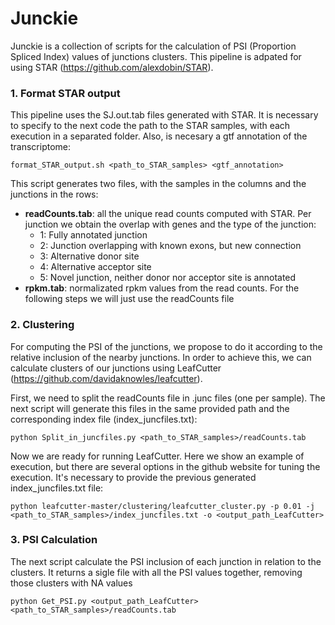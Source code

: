 # Junckie

Junckie is a collection of scripts for the calculation of PSI (Proportion Spliced Index) values of junctions clusters. This pipeline is adpated for using STAR (https://github.com/alexdobin/STAR).

### 1. Format STAR output

This pipeline uses the SJ.out.tab files generated with STAR. It is necessary to specify to the next code the path to the STAR samples, with each execution in a separated folder. Also, is necesary a gtf annotation of the transcriptome:

```
format_STAR_output.sh <path_to_STAR_samples> <gtf_annotation>
```
This script generates two files, with the samples in the columns and the junctions in the rows:
- **readCounts.tab**: all the unique read counts computed with STAR. Per junction we obtain the overlap with genes and the type of the junction:
  - 1: Fully annotated junction
  - 2: Junction overlapping with known exons, but new connection
  - 3: Alternative donor site
  - 4: Alternative acceptor site
  - 5: Novel junction, neither donor nor acceptor site is annotated
- **rpkm.tab**: normalizated rpkm values from the read counts. For the following steps we will just use the readCounts file

### 2. Clustering

For computing the PSI of the junctions, we propose to do it according to the relative inclusion of the nearby junctions. In order to achieve this, we can calculate clusters of our junctions using LeafCutter (https://github.com/davidaknowles/leafcutter).

First, we need to split the readCounts file in .junc files (one per sample). The next script will generate this files in the same provided path and the corresponding index file (index_juncfiles.txt):

```
python Split_in_juncfiles.py <path_to_STAR_samples>/readCounts.tab
```

Now we are ready for running LeafCutter. Here we show an example of execution, but there are several options in the github website for tuning the execution. It's necessary to provide the previous generated index_juncfiles.txt file:

```
python leafcutter-master/clustering/leafcutter_cluster.py -p 0.01 -j <path_to_STAR_samples>/index_juncfiles.txt -o <output_path_LeafCutter>
```

### 3. PSI Calculation

The next script calculate the PSI inclusion of each junction in relation to the clusters. It returns a sigle file with all the PSI values together, removing those clusters with NA values

```
python Get_PSI.py <output_path_LeafCutter> <path_to_STAR_samples>/readCounts.tab
```



